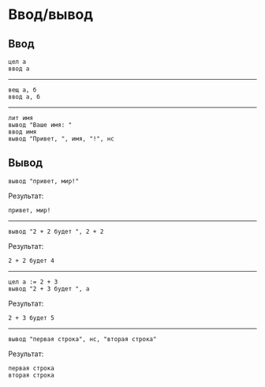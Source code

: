 <h1>Ввод/вывод</h1>

<h2>Ввод</h2>

```kumir
цел а
ввод а
```

<hr/>

```kumir
вещ а, б
ввод а, б
```

<hr/>

```kumir
лит имя
вывод "Ваше имя: "
ввод имя
вывод "Привет, ", имя, "!", нс
```

<h2>Вывод</h2>

```kumir
вывод "привет, мир!"
```

Результат:

```
привет, мир!
```

<hr/>

```kumir
вывод "2 + 2 будет ", 2 + 2
```

Результат:

```
2 + 2 будет 4
```

<hr/>

```kumir
цел а := 2 + 3
вывод "2 + 3 будет ", а
```

Результат:

```
2 + 3 будет 5
```

<hr/>

```kumir
вывод "первая строка", нс, "вторая строка"
```

Результат:

```
первая строка
вторая строка
```
